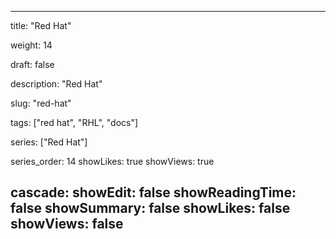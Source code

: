 ---

title: "Red Hat"

weight: 14

draft: false

description: "Red Hat"

slug: "red-hat"

tags: ["red hat", "RHL", "docs"]

series: ["Red Hat"]

series_order: 14
showLikes: true
showViews: true

cascade:
  showEdit: false
  showReadingTime: false
  showSummary: false
  showLikes: false
  showViews: false
---